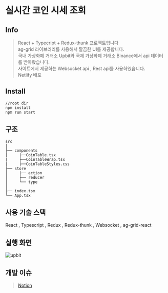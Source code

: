 
# 실시간 코인 시세 조회 
## Info
>React + Typecript + Redux-thunk 프로젝트입니다 </br>
>ag-grid 라이브러리를 사용해서 깔끔한  UI를 제공합니다.</br>
>국내 가상화폐 거래소 Upbit와 국제 가상화폐 거래소 Binance에서 api 데이터를 받아왔습니다.</br>
>사이트에서 제공하는 Websocket api , Rest api를 사용하였습니다.</br>
>Netlify 배포</br>

## Install

```
//root dir
npm install
npm run start
```

## 구조

```
src                        			 
│
├── components              
|     ├──CoinTable.tsx
|     ├──CoinTableWrap.tsx
|     ├──CoinTableStyles.css
├── store                 
│     ├── action        
│     ├── reducer          
│     └── type             
│
├── index.tsx  
└── App.tsx
```

## 사용 기술 스택

React , Typescript , Redux , Redux-thunk , Websocket , ag-grid-react

## 실행 화면

![upbit](https://user-images.githubusercontent.com/73515375/127759342-24240c09-2e5a-4190-87ed-da365559ce2f.gif)

## 개발 이슈

>[Notion](https://www.notion.so/photoshop-2c6ae95cf7024776b252071dc1c1b550, "notion link")


